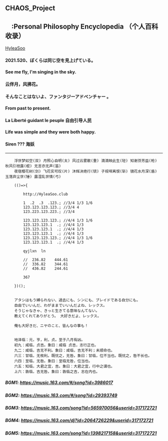 ## CHAOS_Project
## &nbsp;&nbsp;&nbsp;&nbsp;:Personal Philosophy Encyclopedia （个人百科收录）
[HyleaSoo](https://hyleasoo.github.io/CHAOS_Project/)

#### 2021.520、ぼくらは同じ空を見上げている。
#### See me fly, I'm singing in the sky.
#### 云伴月，风拂花。
#### そんなことはないよ、ファンタジーアドベンチャー 。
#### From past to present.
#### La Liberté guidant le peuple 自由引导人民
#### Life was simple and they were both happy.
#### Siren ??? 海妖
---------------------------------------------------------------

```
    浮世梦如空(双) 月照心自明(太) 风过云雾散(重) 滴滴映此生(轻) 知谢芬芳益(枪) 秋风引枝露(棍) 无言亦无声(笛) 
    夜宿樱花树(剑) 飞花实可叹(片) 沐辉决绝行(铳) 子规啼离恨(斩) 镜花水月深(盾) 玉落弃尘世(锤) 露湿乱世情(弓) 
```

```
    (()=>{

        http://HyleaSoo.club

        1  .2  .3  .123.; //3/4 1/3 1/6
        123.123.123.123.; //3/4 4
        123.223.123.223.; //3/4 
        
        123.123.123.123.; //4/4 1/3 1/6
        123.123.123.1  .; //4/4 1/3
        123.123.123.1  .; //4/4 1/3
        123.123.123.1  .; //4/4 1/3
        123.123.123.123.; //4/4 1/3 1/6
        123.123.123.1  .; //4/4 1/3

        qyjlxn  ln

        //  236.82    444.61
        //  336.82    344.61
        //  436.82    244.61

        367

    })();
```

```

    アタシはもう縛られない、過去にも、シンにも、ブレイドである自分にも。
    自由でいいんだ、わがままでいいんだよね、レックス。 
    そうじゃなきゃ、きっと生きてる意味なんてない。 
    教えてくれてありがとう。 大好きだよ、レックス。

    俺も大好きだ、ニヤのこと、皆んなの事も！

```

```

    地泽临：元，亨，利，贞。至于八月有凶。
    初九：咸临，贞吉。象曰：咸临 贞吉，志行正也。
    九二：咸临，吉无不利。象曰：咸临，吉无不利；未顺命也。
    六三：甘临，无攸利。既忧之，无咎。象曰：甘临，位不当也。既忧之，咎不长也。
    六四：至临，无咎。象曰：至临无咎，位当也。
    六五：知临，大君之宜，吉。象曰：大君之宜，行中之谓也。
    上六：敦临，吉无咎。象曰：敦临之吉，志在内也。

```

##### BGM1: https://music.163.com/#/song?id=3986017
##### BGM2: https://music.163.com/#/song?id=29393749
##### BGM3: https://music.163.com/song?id=565970056&userid=317172721
##### BGM4: https://music.163.com/dj?id=2064726229&userid=317172721
##### BGM5: https://music.163.com/song?id=1398217158&userid=317172721

